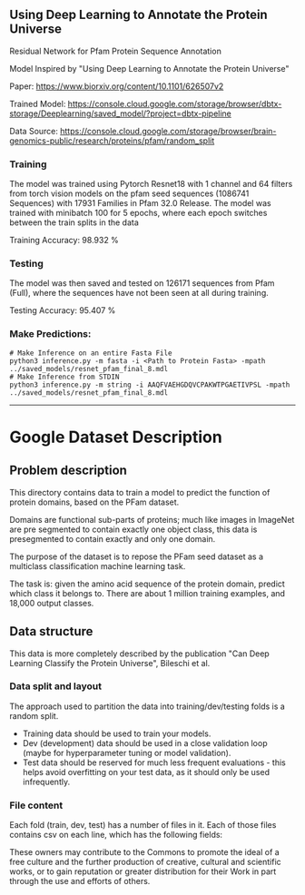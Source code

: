 ## Using Deep Learning to Annotate the Protein Universe

Residual Network for Pfam Protein Sequence Annotation

Model Inspired by "Using Deep Learning to Annotate the Protein Universe"

Paper: https://www.biorxiv.org/content/10.1101/626507v2

Trained Model: https://console.cloud.google.com/storage/browser/dbtx-storage/Deeplearning/saved_model/?project=dbtx-pipeline

Data Source: https://console.cloud.google.com/storage/browser/brain-genomics-public/research/proteins/pfam/random_split

### Training

The model was trained using Pytorch Resnet18 with 1 channel and 64 filters from torch vision models on the pfam seed sequences (1086741 Sequences) with 17931 Families in Pfam 32.0 Release. The model was trained with minibatch 100 for 5 epochs, where each epoch switches between the train splits in the data

Training Accuracy: 98.932 % 

### Testing 
The model was then saved and tested on 126171 sequences from Pfam (Full), where the sequences have not been seen at all during training. 

Testing Accuracy: 95.407 %

### Make Predictions:

    # Make Inference on an entire Fasta File 
    python3 inference.py -m fasta -i <Path to Protein Fasta> -mpath ../saved_models/resnet_pfam_final_8.mdl
    # Make Inference from STDIN
    python3 inference.py -m string -i AAQFVAEHGDQVCPAKWTPGAETIVPSL -mpath ../saved_models/resnet_pfam_final_8.mdl
-------------------------
# Google Dataset Description
## Problem description 
This directory contains data to train a model to predict the function of protein domains, based
on the PFam dataset.

Domains are functional sub-parts of proteins; much like images in ImageNet are pre segmented to 
contain exactly one object class, this data is presegmented to contain exactly and only one
domain.

The purpose of the dataset is to repose the PFam seed dataset as a multiclass classification 
machine learning task.
 
The task is: given the amino acid sequence of the protein domain, predict which class it belongs
to. There are about 1 million training examples, and 18,000 output classes.

## Data structure
This data is more completely described by the publication "Can Deep Learning
Classify the Protein Universe", Bileschi et al.

### Data split and layout
The approach used to partition the data into training/dev/testing folds is a random split.

- Training data should be used to train your models.
- Dev (development) data should be used in a close validation loop (maybe
  for hyperparameter tuning or model validation).
- Test data should be reserved for much less frequent evaluations - this
  helps avoid overfitting on your test data, as it should only be used
  infrequently.

### File content
Each fold (train, dev, test) has a number of files in it. Each of those files
contains csv on each line, which has the following fields:






These owners may contribute to the Commons to promote the ideal of a free
culture and the further production of creative, cultural and scientific
works, or to gain reputation or greater distribution for their Work in
part through the use and efforts of others.

